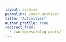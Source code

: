 ```yaml
---
layout: archive
permalink: /year-archive/
title: "Activities"
author_profile: true
redirect_from:
  - /wordpress/blog-posts/
---
```





